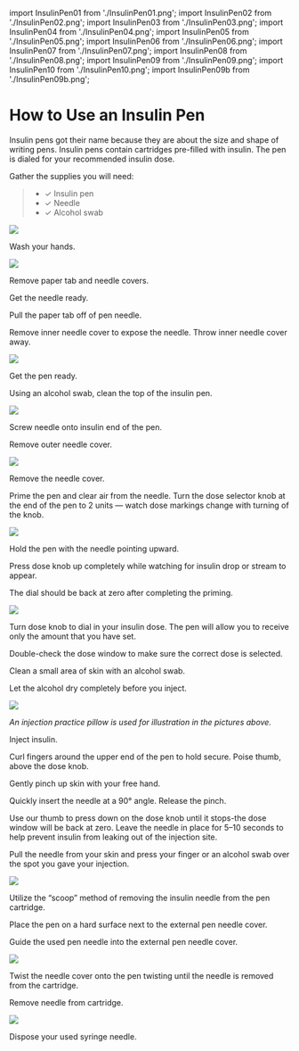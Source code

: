 import InsulinPen01 from './InsulinPen01.png';
import InsulinPen02 from './InsulinPen02.png';
import InsulinPen03 from './InsulinPen03.png';
import InsulinPen04 from './InsulinPen04.png';
import InsulinPen05 from './InsulinPen05.png';
import InsulinPen06 from './InsulinPen06.png';
import InsulinPen07 from './InsulinPen07.png';
import InsulinPen08 from './InsulinPen08.png';
import InsulinPen09 from './InsulinPen09.png';
import InsulinPen10 from './InsulinPen10.png';
import InsulinPen09b from './InsulinPen09b.png';

# How to Use an Insulin Pen

Insulin pens got their name because they are about the size and shape of
writing pens. Insulin pens contain cartridges pre-filled with insulin.
The pen is dialed for your recommended insulin dose.

Gather the supplies you will need:

> - ✓ Insulin pen
> - ✓ Needle
> - ✓ Alcohol swab

<img src={InsulinPen01} />

Wash your hands.

<img src={InsulinPen02} />

Remove paper tab and needle covers.

Get the needle ready.

Pull the paper tab off of pen needle.

Remove inner needle cover to expose the needle. Throw inner needle cover
away.

<img src={InsulinPen03} />

Get the pen ready.

Using an alcohol swab, clean the top of the insulin pen.

<img src={InsulinPen04} />

Screw needle onto insulin end of the pen.

Remove outer needle cover.

<img src={InsulinPen05} />

Remove the needle cover.

Prime the pen and clear air from the needle. Turn the dose selector knob
at the end of the pen to 2 units — watch dose markings change with
turning of the knob.

<img src={InsulinPen06} />

Hold the pen with the needle pointing upward.

Press dose knob up completely while watching for insulin drop or stream
to appear.

The dial should be back at zero after completing the priming.

<img src={InsulinPen07} />

Turn dose knob to dial in your insulin dose. The pen will allow you to
receive only the amount that you have set.

Double-check the dose window to make sure the correct dose is selected.

Clean a small area of skin with an alcohol swab.

Let the alcohol dry completely before you inject.

<img src={InsulinPen08} />

_An injection practice pillow is used for illustration in the pictures
above._

Inject insulin.

Curl fingers around the upper end of the pen to hold secure. Poise
thumb, above the dose knob.

Gently pinch up skin with your free hand.

Quickly insert the needle at a 90° angle. Release the pinch.

Use our thumb to press down on the dose knob until it stops-the dose
window will be back at zero. Leave the needle in place for 5–10 seconds
to help prevent insulin from leaking out of the injection site.

Pull the needle from your skin and press your finger or an alcohol swab
over the spot you gave your injection.

<img src={InsulinPen09} />

Utilize the “scoop” method of removing the insulin needle from the pen
cartridge.

Place the pen on a hard surface next to the external pen needle cover.

Guide the used pen needle into the external pen needle cover.

<img src={InsulinPen09b} />

Twist the needle cover onto the pen twisting until the needle is removed
from the cartridge.

Remove needle from cartridge.

<img src={InsulinPen10} />

Dispose your used syringe needle.
